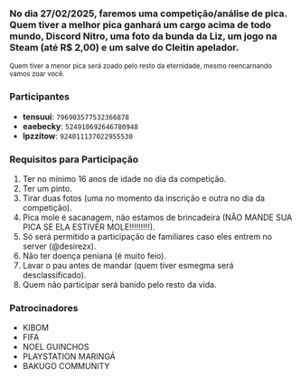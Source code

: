 ### No dia 27/02/2025, faremos uma competição/análise de pica. Quem tiver a melhor pica ganhará um cargo acima de todo mundo, Discord Nitro, uma foto da bunda da Liz, um jogo na Steam (até R$ 2,00) e um salve do Cleitin apelador.

<sub>Quem tiver a menor pica será zoado pelo resto da eternidade, mesmo reencarnando vamos zoar você.</sub>

<!--- Participantes --->
### Participantes
- **tensuui**: `796903577532366878`
- **eaebecky**: `524910692646780948`
- **lpzzitow**: `924011137022955530`

<!--- /Participantes --->

<!--- Requisitos --->
### Requisitos para Participação
1. Ter no mínimo 16 anos de idade no dia da competição.
2. Ter um pinto.
3. Tirar duas fotos (uma no momento da inscrição e outra no dia da competição).
4. Pica mole é sacanagem, não estamos de brincadeira (NÃO MANDE SUA PICA SE ELA ESTIVER MOLE!!!!!!!!!).
5. Só será permitido a participação de familiares caso eles entrem no server (@desirezx).
6. Não ter doença peniana (é muito feio).
7. Lavar o pau antes de mandar (quem tiver esmegma será desclassificado).
8. Quem não participar será banido pelo resto da vida.
<!--- /Requisitos --->

<!--- Patrocinadores --->
### Patrocinadores
- KIBOM
- FIFA
- NOEL GUINCHOS
- PLAYSTATION MARINGÁ
- BAKUGO COMMUNITY
<!--- /Patrocinadores --->
